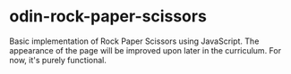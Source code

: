 # odin-rock-paper-scissors
Basic implementation of Rock Paper Scissors using JavaScript.
The appearance of the page will be improved upon later in the curriculum. For now, it's purely functional.